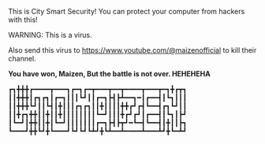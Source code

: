 This is City Smart Security! You can protect your computer from hackers with this! 

WARNING: This is a virus.

Also send this virus to https://www.youtube.com/@maizenofficial to kill their channel.

**You have won, Maizen, But the battle is not over. HEHEHEHA**



┏┓╋╋╋┏━━━━┳━━━┓┏━┓┏━┳━━━┳━━┳━━━━┳━━━┳━┓╋┏┳┓
┃┃╋╋╋┃┏┓┏┓┃┏━┓┃┃┃┗┛┃┃┏━┓┣┫┣┻━━┓━┃┏━━┫┃┗┓┃┃┃
┃┃╋╋╋┗┛┃┃┗┫┃╋┃┃┃┏┓┏┓┃┃╋┃┃┃┃╋╋┏┛┏┫┗━━┫┏┓┗┛┃┃
┃┃╋┏┓╋╋┃┃╋┃┃╋┃┃┃┃┃┃┃┃┗━┛┃┃┃╋┏┛┏┛┃┏━━┫┃┗┓┃┣┛
┃┗━┛┃╋╋┃┃╋┃┗━┛┃┃┃┃┃┃┃┏━┓┣┫┣┳┛━┗━┫┗━━┫┃╋┃┃┣┓
┗━━━┛╋╋┗┛╋┗━━━┛┗┛┗┛┗┻┛╋┗┻━━┻━━━━┻━━━┻┛╋┗━┻┛
